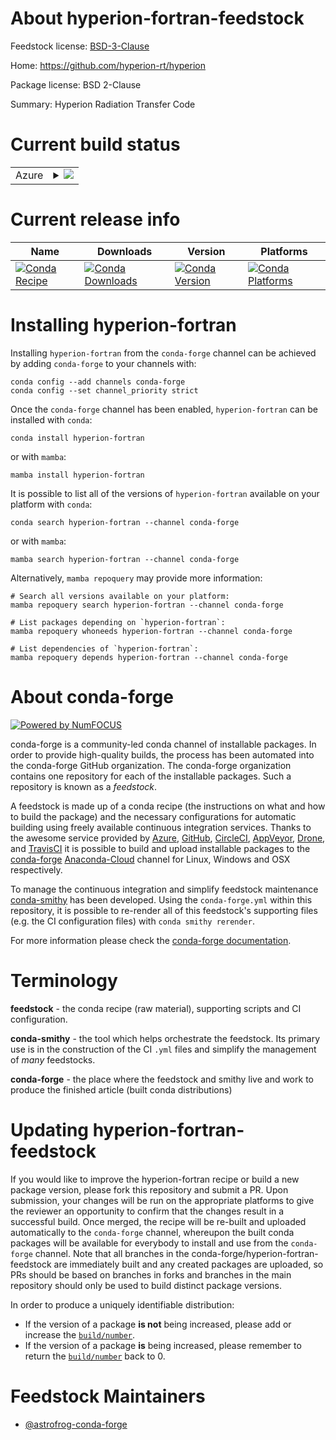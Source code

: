 About hyperion-fortran-feedstock
================================

Feedstock license: [BSD-3-Clause](https://github.com/conda-forge/hyperion-fortran-feedstock/blob/main/LICENSE.txt)

Home: https://github.com/hyperion-rt/hyperion

Package license: BSD 2-Clause

Summary: Hyperion Radiation Transfer Code

Current build status
====================


<table>
    
  <tr>
    <td>Azure</td>
    <td>
      <details>
        <summary>
          <a href="https://dev.azure.com/conda-forge/feedstock-builds/_build/latest?definitionId=4510&branchName=main">
            <img src="https://dev.azure.com/conda-forge/feedstock-builds/_apis/build/status/hyperion-fortran-feedstock?branchName=main">
          </a>
        </summary>
        <table>
          <thead><tr><th>Variant</th><th>Status</th></tr></thead>
          <tbody><tr>
              <td>linux_64</td>
              <td>
                <a href="https://dev.azure.com/conda-forge/feedstock-builds/_build/latest?definitionId=4510&branchName=main">
                  <img src="https://dev.azure.com/conda-forge/feedstock-builds/_apis/build/status/hyperion-fortran-feedstock?branchName=main&jobName=linux&configuration=linux%20linux_64_" alt="variant">
                </a>
              </td>
            </tr><tr>
              <td>osx_64</td>
              <td>
                <a href="https://dev.azure.com/conda-forge/feedstock-builds/_build/latest?definitionId=4510&branchName=main">
                  <img src="https://dev.azure.com/conda-forge/feedstock-builds/_apis/build/status/hyperion-fortran-feedstock?branchName=main&jobName=osx&configuration=osx%20osx_64_" alt="variant">
                </a>
              </td>
            </tr>
          </tbody>
        </table>
      </details>
    </td>
  </tr>
</table>

Current release info
====================

| Name | Downloads | Version | Platforms |
| --- | --- | --- | --- |
| [![Conda Recipe](https://img.shields.io/badge/recipe-hyperion--fortran-green.svg)](https://anaconda.org/conda-forge/hyperion-fortran) | [![Conda Downloads](https://img.shields.io/conda/dn/conda-forge/hyperion-fortran.svg)](https://anaconda.org/conda-forge/hyperion-fortran) | [![Conda Version](https://img.shields.io/conda/vn/conda-forge/hyperion-fortran.svg)](https://anaconda.org/conda-forge/hyperion-fortran) | [![Conda Platforms](https://img.shields.io/conda/pn/conda-forge/hyperion-fortran.svg)](https://anaconda.org/conda-forge/hyperion-fortran) |

Installing hyperion-fortran
===========================

Installing `hyperion-fortran` from the `conda-forge` channel can be achieved by adding `conda-forge` to your channels with:

```
conda config --add channels conda-forge
conda config --set channel_priority strict
```

Once the `conda-forge` channel has been enabled, `hyperion-fortran` can be installed with `conda`:

```
conda install hyperion-fortran
```

or with `mamba`:

```
mamba install hyperion-fortran
```

It is possible to list all of the versions of `hyperion-fortran` available on your platform with `conda`:

```
conda search hyperion-fortran --channel conda-forge
```

or with `mamba`:

```
mamba search hyperion-fortran --channel conda-forge
```

Alternatively, `mamba repoquery` may provide more information:

```
# Search all versions available on your platform:
mamba repoquery search hyperion-fortran --channel conda-forge

# List packages depending on `hyperion-fortran`:
mamba repoquery whoneeds hyperion-fortran --channel conda-forge

# List dependencies of `hyperion-fortran`:
mamba repoquery depends hyperion-fortran --channel conda-forge
```


About conda-forge
=================

[![Powered by
NumFOCUS](https://img.shields.io/badge/powered%20by-NumFOCUS-orange.svg?style=flat&colorA=E1523D&colorB=007D8A)](https://numfocus.org)

conda-forge is a community-led conda channel of installable packages.
In order to provide high-quality builds, the process has been automated into the
conda-forge GitHub organization. The conda-forge organization contains one repository
for each of the installable packages. Such a repository is known as a *feedstock*.

A feedstock is made up of a conda recipe (the instructions on what and how to build
the package) and the necessary configurations for automatic building using freely
available continuous integration services. Thanks to the awesome service provided by
[Azure](https://azure.microsoft.com/en-us/services/devops/), [GitHub](https://github.com/),
[CircleCI](https://circleci.com/), [AppVeyor](https://www.appveyor.com/),
[Drone](https://cloud.drone.io/welcome), and [TravisCI](https://travis-ci.com/)
it is possible to build and upload installable packages to the
[conda-forge](https://anaconda.org/conda-forge) [Anaconda-Cloud](https://anaconda.org/)
channel for Linux, Windows and OSX respectively.

To manage the continuous integration and simplify feedstock maintenance
[conda-smithy](https://github.com/conda-forge/conda-smithy) has been developed.
Using the ``conda-forge.yml`` within this repository, it is possible to re-render all of
this feedstock's supporting files (e.g. the CI configuration files) with ``conda smithy rerender``.

For more information please check the [conda-forge documentation](https://conda-forge.org/docs/).

Terminology
===========

**feedstock** - the conda recipe (raw material), supporting scripts and CI configuration.

**conda-smithy** - the tool which helps orchestrate the feedstock.
                   Its primary use is in the construction of the CI ``.yml`` files
                   and simplify the management of *many* feedstocks.

**conda-forge** - the place where the feedstock and smithy live and work to
                  produce the finished article (built conda distributions)


Updating hyperion-fortran-feedstock
===================================

If you would like to improve the hyperion-fortran recipe or build a new
package version, please fork this repository and submit a PR. Upon submission,
your changes will be run on the appropriate platforms to give the reviewer an
opportunity to confirm that the changes result in a successful build. Once
merged, the recipe will be re-built and uploaded automatically to the
`conda-forge` channel, whereupon the built conda packages will be available for
everybody to install and use from the `conda-forge` channel.
Note that all branches in the conda-forge/hyperion-fortran-feedstock are
immediately built and any created packages are uploaded, so PRs should be based
on branches in forks and branches in the main repository should only be used to
build distinct package versions.

In order to produce a uniquely identifiable distribution:
 * If the version of a package **is not** being increased, please add or increase
   the [``build/number``](https://docs.conda.io/projects/conda-build/en/latest/resources/define-metadata.html#build-number-and-string).
 * If the version of a package **is** being increased, please remember to return
   the [``build/number``](https://docs.conda.io/projects/conda-build/en/latest/resources/define-metadata.html#build-number-and-string)
   back to 0.

Feedstock Maintainers
=====================

* [@astrofrog-conda-forge](https://github.com/astrofrog-conda-forge/)

